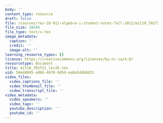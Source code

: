```yaml
---
body: ''
content_type: resource
draft: false
file: /courses/res-18-011-algebra-i-student-notes-fall-2021/mit18_701f21_lec26.tex
file_size: 10145
file_type: text/x-tex
image_metadata:
  caption: ''
  credit: ''
  image-alt: ''
learning_resource_types: []
license: https://creativecommons.org/licenses/by-nc-sa/4.0/
resourcetype: Document
title: mit18_701f21_lec26.tex
uid: 58eddb05-a066-4670-9d5d-ea0a5ddb0d31
video_files:
  video_captions_file: ''
  video_thumbnail_file: ''
  video_transcript_file: ''
video_metadata:
  video_speakers: ''
  video_tags: ''
  youtube_description: ''
  youtube_id: ''
---
```

